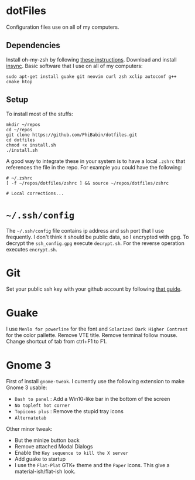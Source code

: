 # dotFiles
Configuration files use on all of my computers.

## Dependencies
Install oh-my-zsh by following [these instructions](https://github.com/robbyrussell/oh-my-zsh).
Download and install [insync](https://www.insynchq.com/).
Basic software that I use on all of my computers:
```shell
sudo apt-get install guake git neovim curl zsh xclip autoconf g++ cmake htop
```
## Setup

To install most of the stuffs:
```shell
mkdir ~/repos
cd ~/repos
git clone https://github.com/PhiBabin/dotfiles.git
cd dotfiles
chmod +x install.sh
./install.sh
```
A good way to integrate these in your system is to have a local `.zshrc` that 
references the file in the repo. For example you could have the following:

```
# ~/.zshrc
[ -f ~/repos/dotfiles/zshrc ] && source ~/repos/dotfiles/zshrc

# Local corrections...
```
# `~/.ssh/config`
The `~/.ssh/config` file contains ip address and ssh port that I use frequently. I don't think it should be public data, so I encrypted with gpg. To decrypt the `ssh_config.gpg` execute `decrypt.sh`. For the reverse operation executes `encrypt.sh`.


# Git
Set your public ssh key with your github account by following [that guide](https://help.github.com/articles/connecting-to-github-with-ssh/).

# Guake
I use `Menlo for powerline` for the font and `Solarized Dark Higher Contrast` for the color pallette. Remove VTE title. Remove terminal follow mouse. Change shortcut of tab from ctrl+F1 to F1.

# Gnome 3
First of install `gnome-tweak`. I currently use the following extension to make Gnome 3 usable:
 - `Dash to panel` : Add a Win10-like bar in the bottom of the screen
 - `No topleft hot corner`
 - `Topicons plus` : Remove the stupid tray icons
 - `Alternatetab`

Other minor tweak:
 - But the minize button back
 - Remove attached Modal Dialogs
 - Enable the `Key sequence to kill the X server`
 - Add guake to startup
 - I use the `Flat-Plat` GTK+ theme and the `Paper` icons. This give a material-ish/flat-ish look.
